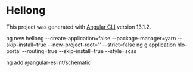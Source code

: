 # Hellong

This project was generated with [Angular CLI](https://github.com/angular/angular-cli) version 13.1.2.

ng new hellong --create-application=false --package-manager=yarn --skip-install=true --new-project-root='' --strict=false
ng g application hlo-portal --routing=true --skip-install=true --style=scss

ng add @angular-eslint/schematic
